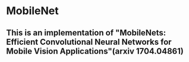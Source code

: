 # MobileNet
## This is an implementation of "MobileNets: Efficient Convolutional Neural Networks for Mobile Vision Applications"(arxiv 1704.04861)
